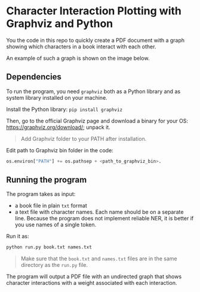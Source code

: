 # Character Interaction Plotting with Graphviz and Python

You the code in this repo to quickly create a PDF document with a graph showing which characters in a book interact with each other.

An example of such a graph is shown on the image below.



## Dependencies

To run the program, you need `graphviz` both as a Python library and as system library installed on your machine.

Install the Python library: `pip install graphviz`

Then, go to the official Graphviz page and download a binary for your OS: https://graphviz.org/download/; unpack it.

> Add Graphviz folder to your PATH after installation.

Edit path to Graphviz bin folder in the code:

```python
os.environ["PATH"] += os.pathsep + <path_to_graphviz_bin>.
```

## Running the program

The program takes as input:
* a book file in plain `txt` format
* a text file with character names. Each name should be on a separate line. Because the program does not implement reliable NER, it is better if you use names of a single token.

Run it as:

```bash
python run.py book.txt names.txt
```
> Make sure that the `book.txt` and `names.txt` files are in the same directory as the `run.py` file.

The program will output a PDF file with an undirected graph that shows character interactions with a weight associated with each interaction.
